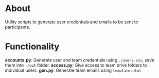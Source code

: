 # About
Utility scripts to generate user credentials and emails to be sent to participants.
# Functionality
**accounts.py**: Generate user and team credentials using `./users.csv`, save them into `./out` folder.
**access.py**: Give access to team drive folders to individual users. 
**gen.py**: Generate team emails using `template.html`
